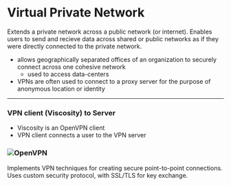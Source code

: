 # Virtual Private Network
Extends a private network across a public network (or internet). Enables users to send and recieve data across shared or public networks as if they were directly connected to the private network. 
- allows geographically separated offices of an organization to securely connect across one cohesive network
  - used to access data-centers 
- VPNs are often used to connect to a proxy server for the purpose of anonymous location or identity

------

### VPN client (Viscosity) to Server
- Viscosity is an OpenVPN client
- VPN client connects a user to the VPN server

### ![OpenVPN](https://upload.wikimedia.org/wikipedia/commons/8/88/Ovpntech_logo-s_REVISED.png)

Implements VPN techniques for creating secure point-to-point connections. Uses custom security protocol, with SSL/TLS for key exchange.
